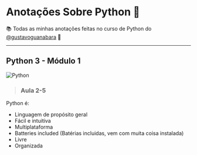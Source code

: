 # Anotações Sobre Python 🐍
📚 Todas as minhas anotações feitas no curso de Python do [@gustavoguanabara](https://github.com/gustavoguanabara) 📝

---
## Python 3 - Módulo 1
![Python](https://img.shields.io/badge/Python-3.13-green)

> ### Aula 2-5

Python é:
- Linguagem de propósito geral
- Fácil e intuitiva
- Multiplataforma
- Batteries included (Batérias incluidas, vem com muita coisa instalada)
- Livre
- Organizada

